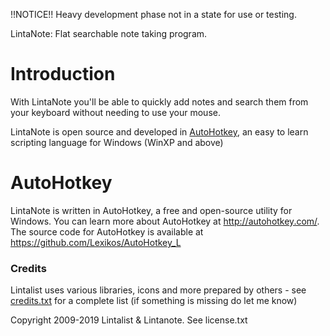 !!NOTICE!!
Heavy development phase not in a state for use or testing. 

LintaNote: Flat searchable note taking program.

# Introduction

With LintaNote you'll be able to quickly add notes and search them from your keyboard without needing to use your mouse. 

LintaNote is open source and developed in [AutoHotkey](https://autohotkey.com/),
an easy to learn scripting language for Windows (WinXP and above)

# AutoHotkey

LintaNote is written in AutoHotkey, a free and open-source utility for Windows. You can 
learn more about AutoHotkey at <http://autohotkey.com/>. The source code for AutoHotkey 
is available at <https://github.com/Lexikos/AutoHotkey_L>

### Credits

Lintalist uses various libraries, icons and more prepared by others - see [credits.txt](https://github.com/lintalist/lintalist/blob/master/docs/credits.txt) for a complete list (if something is missing do let me know)

Copyright 2009-2019 Lintalist & Lintanote. See license.txt
